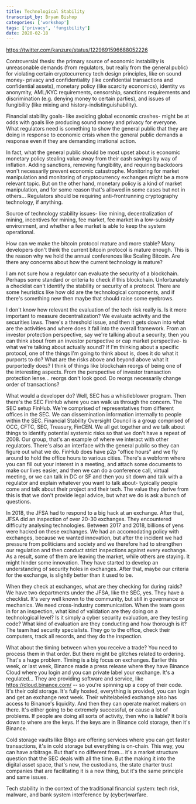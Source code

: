 ```yaml
---
title: Technological Stability
transcript_by: Bryan Bishop
categories: ['workshop']
tags: ['privacy', 'fungibility']
date: 2020-02-18
---
```


<https://twitter.com/kanzure/status/1229891596688052226>

Controversial thesis: the primary source of economic instability is unreasonable demands (from regulators, but really from the general public) for violating certain cryptocurrency tech design principles, like on sound money- privacy and confidentiality (like confidential transactions and confidential assets), monetary policy (like scarcity economics), identity vs anonymity, AML/KYC requirements, censorship, sanctions requirements and discrimination (e.g. denying money to certain parties), and issues of fungibility (like mixing and history-indistinguishability).

Financial stability goals- like avoiding global economic crashes- might be at odds with goals like producing sound money and privacy for everyone. What regulators need is something to show the general public that they are doing in response to economic crisis when the general public demands a response even if they are demanding irrational action.

In fact, what the general public should be most upset about is economic monetary policy stealing value away from their cash savings by way of inflation. Adding sanctions, removing fungibility, and requiring backdoors won't necessarily prevent economic catastrophe. Monitoring for market manipulation and monitoring of cryptocurrency exchanges might be a more relevant topic. But on the other hand, monetary policy is a kind of market manipulation, and for some reason that's allowed in some cases but not in others... Regulators should be requiring anti-frontrunning cryptography technology, if anything.

Source of technology stability issues- like mining, decentralization of mining, incentives for mining, fee market, fee market in a low-subsidy environment, and whether a fee market is able to keep the system operational.

How can we make the bitcoin protocol mature and more stable? Many developers don't think the current bitcoin protocol is mature enough. This is the reason why we hold the annual conferences like Scaling Bitcoin. Are there any concerns about how the current technology is mature?

I am not sure how a regulator can evaluate the security of a blockchain. Perhaps some standard or criteria to check if this blockchain. Unfortunately a checklist can't identify the stability or security of a protocol. There are some heuristics like how old are the technological components, and if there's something new then maybe that should raise some eyebrows.

I don't know how relevant the evaluation of the tech risk really is. Is it more important to measure decentralization? We evaluate activity and the securities laws. There's a threshold issue, and then it gets down into what are the activities and where does it fall into the overall framework. From an investor protection perspective, say we're talking about a security, then you can think about from an investor perspective or cap market perspective- is what we're talking about actually sound? If I'm thinking about a specific protocol, one of the things I'm going to think about is, does it do what it purports to do? What are the risks above and beyond above what it purportedly does? I think of things like blockchain reorgs of being one of the interesting aspects. From the perspective of investor transaction protection lense... reorgs don't look good. Do reorgs necessarily change order of transactions?

What would a developer do? Well, SEC has a whistleblower program. Then there's the SEC FinHub where you can walk us through the concern. The SEC setup FinHub. We're comprised of representatives from different offices in the SEC. We can dissemination information internally to people within the SEC. Financial Stability Oversight Council is a group comprised of OCC, CFTC, SEC, Treasury, FinCEN. We all get together and we talk about things to identify potential systemic risks so that we don't have a repeat of 2008. Our group, that's an example of where we interact with other regulators. There's also an interface with the general public so they can figure out what we do. FinHub does have p2p "office hours" and we fly around to hold the office hours to various cities. There's a webform where you can fill out your interest in a meeting, and attach some documents to make our lives easier, and then we can do a conference call, virtual meeting, or we can talk in DC or SF and then you sit down and talk with a regulator and explain whatever you want to talk about- typically people come and talk about their project and their tech. The value they derive from this is that we don't provide legal advice, but what we do is ask a bunch of questions.

In 2018, the JFSA had to respond to a big hack at an exchange. After that, JFSA did an inspection of over 20-30 exchanges. They encountered difficulty analysing technologies. Between 2017 and 2018, billions of yens were hacked on these exchanges. We had an accomodating policy with exchanges, because we wanted innovation, but after the incident we had pressure from politicians and society and we therefore had to strengthen our regulation and then conduct strict inspections against every exchange. As a result, some of them are leaving the market, while others are staying. It might hinder some innovation. They have started to develop an understanding of security holes in exchanges. After that, maybe our criteria for the exchange, is slightly better than it used to be.

When they check at exchanges, what are they checking for during raids? We have two departments under the JFSA, like the SEC, yes. They have a checklist. It's very well known to the community, but still in governance or mechanics. We need cross-industry communication. When the team goes in for an inspection, what kind of validation are they doing on a technological level? Is it simply a cyber security evaluation, are they testing code? What kind of evaluation are they conducting and how thorough is it? The team had security specialists. They go to the office, check their computers, track all records, and they do the inspection.

What about the timing between when you receive a trade? You need to process them in that order. But there might be glitches related to ordering. That's a huge problem. Timing is a big focus on exchanges. Earlier this week, or last week, Binance made a press release where they have Binance Cloud where you login and you can private label your exchange. It's a regulated... They are providing software and service, like <https://cloud.binance.com/> -- so you're spinning up a copy of their code. It's their cold storage. It's fully hosted, everything is provided, you can login and get an exchange next week. Their whitelabeled exchange also has access to Binance's liquidity. And then they can operate market makers on there. It's either going to be extremely successful, or cause a lot of problems. If people are doing all sorts of activity, then who is liable? It boils down to where are the keys. If the keys are in Binance cold storage, then it's Binance.

Cold storage vaults like Bitgo are offering services where you can get faster transactions, it's in cold storage but everything is on-chain. This way, you can have arbitrage. But that's no different from... it's a market structure question that the SEC deals with all the time. But the making it into the digital asset space, that's new, the custodians, the state charter trust companies that are facilitating it is a new thing, but it's the same principle and same issues.

Tech stability in the context of the traditional financial system: tech risk, malware, and bank system interference by (cyber)warfare.

